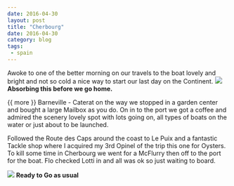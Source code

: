 ```yaml
---
date: 2016-04-30
layout: post
title: "Cherbourg"
date: 2016-04-30
category: blog
tags:
 - spain 
---
```


<!--start excerpt-->
Awoke to one of the better morning on our travels to the boat lovely and bright and not so cold a nice way to start our last day on the Continent.
![](/images/2016/2016-04-30-cherbourg.jpg)
**Absorbing this before we go home.**

{{ more }}
Barneville - Caterat on the way we stopped in a garden center and bought a large Mailbox as you do. On in to the port we got a coffee and admired the scenery lovely spot with lots going on, all types of boats on the water or just about to be launched.

Followed the Route des Caps around the coast to Le Puix and a fantastic Tackle shop where I acquired my 3rd Opinel of the trip this one for Oysters. To kill some time in Cherbourg we went for a McFlurry then off to the port for the boat. Flo checked Lotti in and all was ok so just waiting to board. 


![](/images/2016/2016-04-30-cherbourg-1.jpg)
**Ready to Go as usual**
